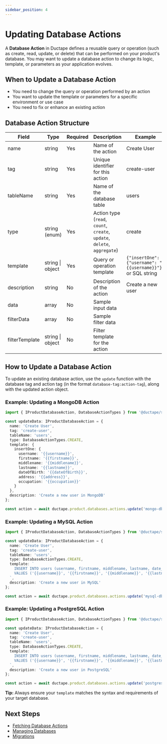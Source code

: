 ```yaml
---
sidebar_position: 4
---
```


# Updating Database Actions

A **Database Action** in Ductape defines a reusable query or operation (such as create, read, update, or delete) that can be performed on your product's database. You may want to update a database action to change its logic, template, or parameters as your application evolves.

## When to Update a Database Action
- You need to change the query or operation performed by an action
- You want to update the template or parameters for a specific environment or use case
- You need to fix or enhance an existing action

## Database Action Structure

| Field           | Type                | Required | Description                                      | Example                        |
|-----------------|---------------------|----------|--------------------------------------------------|---------------------------------|
| name            | string              | Yes      | Name of the action                               | Create User                    |
| tag             | string              | Yes      | Unique identifier for this action                | create-user                    |
| tableName       | string              | Yes      | Name of the database table                       | users                          |
| type            | string (enum)       | Yes      | Action type (`read`, `count`, `create`, `update`, `delete`, `aggregate`) | create |
| template        | string \| object    | Yes      | Query or operation template                      | `{"insertOne": {"username": "{{username}}"}}` or SQL string |
| description     | string              | No       | Description of the action                        | Create a new user              |
| data            | array               | No       | Sample input data                                |                               |
| filterData      | array               | No       | Sample filter data                               |                               |
| filterTemplate  | string \| object    | No       | Filter template for the action                   |                               |

## How to Update a Database Action
To update an existing database action, use the `update` function with the database tag and action tag (in the format `database-tag:action-tag`), along with the updated action object.

### Example: Updating a MongoDB Action
```typescript
import { IProductDatabaseAction, DatabaseActionTypes } from '@ductape/sdk/types';

const updateData: IProductDatabaseAction = {
  name: 'Create User',
  tag: 'create-user',
  tableName: 'users',
  type: DatabaseActionTypes.CREATE,
  template: {
    insertOne: {
      username: '{{username}}',
      firstname: '{{firstname}}',
      middlename: '{{middlename}}',
      lastname: '{{lastname}}',
      dateOfBirth: '{{dateOfBirth}}',
      address: '{{address}}',
      occupation: '{{occupation}}'
    }
  },
  description: 'Create a new user in MongoDB'
};

const action = await ductape.product.databases.actions.update('mongo-db-tag:create-user', updateData);
```

### Example: Updating a MySQL Action
```typescript
import { IProductDatabaseAction, DatabaseActionTypes } from '@ductape/sdk/types';

const updateData: IProductDatabaseAction = {
  name: 'Create User',
  tag: 'create-user',
  tableName: 'users',
  type: DatabaseActionTypes.CREATE,
  template: `
    INSERT INTO users (username, firstname, middlename, lastname, date_of_birth, address, occupation)
    VALUES ('{{username}}', '{{firstname}}', '{{middlename}}', '{{lastname}}', '{{dateOfBirth}}', '{{address}}', '{{occupation}}')
  `,
  description: 'Create a new user in MySQL'
};

const action = await ductape.product.databases.actions.update('mysql-db-tag:create-user', updateData);
```

### Example: Updating a PostgreSQL Action
```typescript
import { IProductDatabaseAction, DatabaseActionTypes } from '@ductape/sdk/types';

const updateData: IProductDatabaseAction = {
  name: 'Create User',
  tag: 'create-user',
  tableName: 'users',
  type: DatabaseActionTypes.CREATE,
  template: `
    INSERT INTO users (username, firstname, middlename, lastname, date_of_birth, address, occupation)
    VALUES ('{{username}}', '{{firstname}}', '{{middlename}}', '{{lastname}}', '{{dateOfBirth}}', '{{address}}', '{{occupation}}')
  `,
  description: 'Create a new user in PostgreSQL'
};

const action = await ductape.product.databases.actions.update('postgres-db-tag:create-user', updateData);
```

**Tip:** Always ensure your `template` matches the syntax and requirements of your target database.

## Next Steps
- [Fetching Database Actions](./Fetching.md)
- [Managing Databases](../database.md)
- [Migrations](../migrations/)
